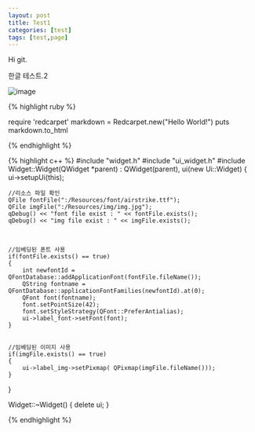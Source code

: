 ```yaml
---
layout: post
title: Test1
categories: [test]
tags: [test,page]
---
```


Hi git.

한글 테스트.2

![image](https://s-media-cache-ak0.pinimg.com/736x/9e/1c/5c/9e1c5c1db978b0ad5d7ebdbbad007a9d.jpg)

{% highlight ruby %}

require 'redcarpet'
  markdown = Redcarpet.new("Hello World!")
  puts markdown.to_html

{% endhighlight %}

{% highlight c++ %}
#include "widget.h"
#include "ui_widget.h"
#include <QDebug>
Widget::Widget(QWidget *parent) :
    QWidget(parent),
    ui(new Ui::Widget)
{
    ui->setupUi(this);

    //리소스 파일 확인
    QFile fontFile(":/Resources/font/airstrike.ttf");
    QFile imgFile(":/Resources/img/img.jpg");
    qDebug() << "font file exist : " << fontFile.exists();
    qDebug() << "img file exist : " << imgFile.exists();



    //임베딩된 폰트 사용
    if(fontFile.exists() == true)
    {
        int newfontId = QFontDatabase::addApplicationFont(fontFile.fileName());
        QString fontname = QFontDatabase::applicationFontFamilies(newfontId).at(0);
        QFont font(fontname);
        font.setPointSize(42);
        font.setStyleStrategy(QFont::PreferAntialias);
        ui->label_font->setFont(font);
    }


    //임베딩된 이미지 사용
    if(imgFile.exists() == true)
    {
        ui->label_img->setPixmap( QPixmap(imgFile.fileName()));
    }
}

Widget::~Widget()
{
    delete ui;
}

{% endhighlight %}

